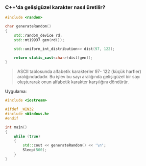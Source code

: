 ### C++'da gelişigüzel karakter nasıl üretilir?

```cpp
#include <random>

char generateRandom() 
{
    std::random_device rd;
    std::mt19937 gen(rd());

    std::uniform_int_distribution<> dist(97, 122);

    return static_cast<char>(dist(gen));
}
```

> ASCII tablosunda alfabetik karakterler 97- 122 (küçük harfler) aralığındadadır.
> Bu işlev bu sayı aralığında gelişigüzel bir sayı oluşturarak onun alfabetik karakter 
> karşılığını döndürür.   

Uygulama:

```cpp
#include <iostream>

#ifdef _WIN32
#include <Windows.h>
#endif

int main() 
{
    while (true)
    {
        std::cout << generateRandom() << '\n';
        Sleep(500);
    }
}

```